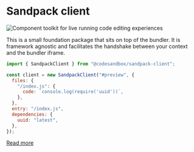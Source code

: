 # Sandpack client

<img src="https://user-images.githubusercontent.com/4838076/143455636-1e118fa2-3c9d-48c0-898e-aa3f44a0ad66.gif" alt="Component toolkit for live running code editing experiences" />

This is a small foundation package that sits on top of the bundler. It is
framework agnostic and facilitates the handshake between your context and the bundler iframe.

```js
import { SandpackClient } from "@codesandbox/sandpack-client";

const client = new SandpackClient("#preview", {
  files: {
    "/index.js": {
      code: `console.log(require('uuid'))`,
    },
  },
  entry: "/index.js",
  dependencies: {
    uuid: "latest",
  },
});
```

[Read more](https://sandpack.codesandbox.io/docs/advanced-usage/client)
